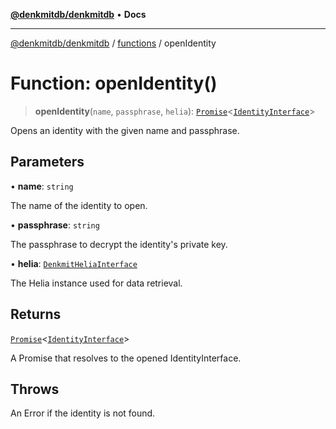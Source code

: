 [**@denkmitdb/denkmitdb**](../../README.md) • **Docs**

***

[@denkmitdb/denkmitdb](../../modules.md) / [functions](../README.md) / openIdentity

# Function: openIdentity()

> **openIdentity**(`name`, `passphrase`, `helia`): [`Promise`](https://developer.mozilla.org/docs/Web/JavaScript/Reference/Global_Objects/Promise)\<[`IdentityInterface`](../../types/interfaces/IdentityInterface.md)\>

Opens an identity with the given name and passphrase.

## Parameters

• **name**: `string`

The name of the identity to open.

• **passphrase**: `string`

The passphrase to decrypt the identity's private key.

• **helia**: [`DenkmitHeliaInterface`](../../types/type-aliases/DenkmitHeliaInterface.md)

The Helia instance used for data retrieval.

## Returns

[`Promise`](https://developer.mozilla.org/docs/Web/JavaScript/Reference/Global_Objects/Promise)\<[`IdentityInterface`](../../types/interfaces/IdentityInterface.md)\>

A Promise that resolves to the opened IdentityInterface.

## Throws

An Error if the identity is not found.
